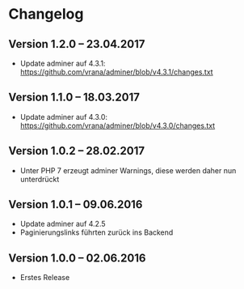 Changelog
=========

Version 1.2.0 – 23.04.2017
--------------------------

* Update adminer auf 4.3.1: https://github.com/vrana/adminer/blob/v4.3.1/changes.txt

Version 1.1.0 – 18.03.2017
--------------------------

* Update adminer auf 4.3.0: https://github.com/vrana/adminer/blob/v4.3.0/changes.txt


Version 1.0.2 – 28.02.2017
--------------------------

* Unter PHP 7 erzeugt adminer Warnings, diese werden daher nun unterdrückt


Version 1.0.1 – 09.06.2016
--------------------------

* Update adminer auf 4.2.5
* Paginierungslinks führten zurück ins Backend


Version 1.0.0 – 02.06.2016
--------------------------

* Erstes Release
